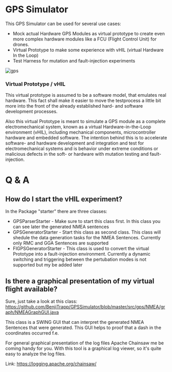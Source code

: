 # GPS Simulator
This GPS Simulator can be used for several use cases:
* Mock actual Hardware GPS Modules as virtual prototype to create even more complex hardware modules like a  FCU (Flight Control Unit) for drones.
* Virtual Prototype to make some experience with vHIL (virtual Hardware In the Loop)
* Test Harness for mutation and fault-injection experiments

![gps](https://butlerautogroup.files.wordpress.com/2014/01/gps.jpg)

### Virtual Prototype / vHIL
This virtual prototype is assumed to be a software model, that emulates real hardware. This fact
shall make it easier to move the testprocess a little bit more into the front of the already established hard- 
and software development processes.

Also this virtual Prototype is meant to simulate a GPS module as a complete electromechanical system,
known as a virtual Hardware-in-the-Loop environment (vHIL), including mechanical components, microcontroller hardware 
and embedded software. The intention behind this is to accelerate software- and hardware development and integration
and test for electromechanical systems and is behavior under extreme conditions or malicious defects in the soft- or 
hardware with mutation testing and fault-injection. 


# Q & A

How do I start the vHIL experiment?
----------------------------------- 
In the Package "starter" there are three classes:
* GPSParserStarter - Make sure to start this class first. In this class you can see later the generated NMEA sentences
* GPSGeneratorStarter - Start this class as second class. This class will shedule the data generation tasks for the 
NMEA Sentences. Currently only RMC and GGA Sentences are supported
* FIGPSGeneratorStarter - This class is used to convert the virtual Prototype into a fault-injection environment. Currently
a dynamic switching and triggering between the pertubation modes is not supported but my be added later 


Is there a graphical presentation of my virtual flight available?  
------------------------------------------- 
Sure, just take a look at this class: https://github.com/BenjiTrapp/GPSSimulator/blob/master/src/gps/NMEA/graph/NMEAGraphGUI.java

This class is a SWING GUI that can interpret the generated NMEA Sentences that were generated. This GUI helps to proof that
a dash in the coordinates occurred f.e. 

For general graphical presentation of the log files Apache Chainsaw me be coming handy for you. With this tool is a graphical
log viewer, so it's quite easy to analyze the log files.

Link: https://logging.apache.org/chainsaw/
